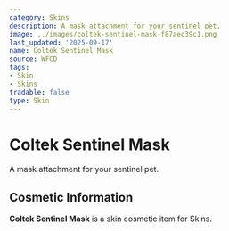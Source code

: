 ```yaml
---
category: Skins
description: A mask attachment for your sentinel pet.
image: ../images/coltek-sentinel-mask-f87aec39c1.png
last_updated: '2025-09-17'
name: Coltek Sentinel Mask
source: WFCD
tags:
- Skin
- Skins
tradable: false
type: Skin
---
```


# Coltek Sentinel Mask

A mask attachment for your sentinel pet.

## Cosmetic Information

**Coltek Sentinel Mask** is a skin cosmetic item for Skins.


